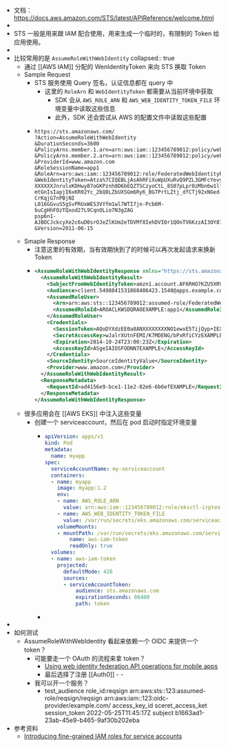 - 文档： https://docs.aws.amazon.com/STS/latest/APIReference/welcome.html
-
- STS 一般是用来跟 IAM 配合使用，用来生成一个临时的，有限制的 Token 给应用使用。
-
- 比较常用的是 `AssumeRoleWithWebIdentity`
  collapsed:: true
	- 通过 [[AWS IAM]] 分配的 WenIdentityToken 来向 STS 换取 Token
	- Sample Request
		- STS 服务使用 Query 签名，认证信息都在 query 中
			- 这里的 `RoleArn` 和 `WebIdentityToken` 都需要从当前环境中获取
				- SDK 会从 `AWS_ROLE_ARN` 和 `AWS_WEB_IDENTITY_TOKEN_FILE` 环境变量中读取这些信息
				- 此外，SDK 还会尝试从 AWS 的配置文件中读取这些配置
		- ```http
		  https://sts.amazonaws.com/
		  ?Action=AssumeRoleWithWebIdentity
		  &DurationSeconds=3600
		  &PolicyArns.member.1.arn=arn:aws:iam::123456789012:policy/webidentitydemopolicy1
		  &PolicyArns.member.2.arn=arn:aws:iam::123456789012:policy/webidentitydemopolicy2
		  &ProviderId=www.amazon.com
		  &RoleSessionName=app1
		  &RoleArn=arn:aws:iam::123456789012:role/FederatedWebIdentityRole
		  &WebIdentityToken=Atza%7CIQEBLjAsAhRFiXuWpUXuRvQ9PZL3GMFcYevydwIUFAHZwXZXX
		  XXXXXXJnrulxKDHwy87oGKPznh0D6bEQZTSCzyoCtL_8S07pLpr0zMbn6w1lfVZKNTBdDansFB
		  mtGnIsIapjI6xKR02Yc_2bQ8LZbUXSGm6Ry6_BG7PrtLZtj_dfCTj92xNGed-CrKqjG7nPBjNI
		  L016GGvuS5gSvPRUxWES3VYfm1wl7WTI7jn-Pcb6M-buCgHhFOzTQxod27L9CqnOLio7N3gZAG
		  psp6n1-AJBOCJckcyXe2c6uD0srOJeZlKUm2eTDVMf8IehDVI0r1QOnTV6KzzAI3OY87Vd_cVMQ
		  &Version=2011-06-15
		  ```
	- Smaple Response
		- 注意这里的有效期，当有效期快到了的时候可以再次发起请求来换新 Token
		- ```xml
		  <AssumeRoleWithWebIdentityResponse xmlns="https://sts.amazonaws.com/doc/2011-06-15/">
		    <AssumeRoleWithWebIdentityResult>
		      <SubjectFromWebIdentityToken>amzn1.account.AF6RHO7KZU5XRVQJGXK6HB56KR2A</SubjectFromWebIdentityToken>
		      <Audience>client.5498841531868486423.1548@apps.example.com</Audience>
		      <AssumedRoleUser>
		        <Arn>arn:aws:sts::123456789012:assumed-role/FederatedWebIdentityRole/app1</Arn>
		        <AssumedRoleId>AROACLKWSDQRAOEXAMPLE:app1</AssumedRoleId>
		      </AssumedRoleUser>
		      <Credentials>
		        <SessionToken>AQoDYXdzEE0a8ANXXXXXXXXNO1ewxE5TijQyp+IEXAMPLE</SessionToken>
		        <SecretAccessKey>wJalrXUtnFEMI/K7MDENG/bPxRfiCYzEXAMPLEKEY</SecretAccessKey>
		        <Expiration>2014-10-24T23:00:23Z</Expiration>
		        <AccessKeyId>ASgeIAIOSFODNN7EXAMPLE</AccessKeyId>
		      </Credentials>
		      <SourceIdentity>SourceIdentityValue</SourceIdentity>
		      <Provider>www.amazon.com</Provider>
		    </AssumeRoleWithWebIdentityResult>
		    <ResponseMetadata>
		      <RequestId>ad4156e9-bce1-11e2-82e6-6b6efEXAMPLE</RequestId>
		    </ResponseMetadata>
		  </AssumeRoleWithWebIdentityResponse>
		  ```
	- 很多应用会在 [[AWS EKS]] 中注入这些变量
		- 创建一个 serviceaccount，然后在 pod 启动时指定环境变量
			- ```yaml
			  apiVersion: apps/v1
			  kind: Pod
			  metadata:
			    name: myapp
			  spec:
			    serviceAccountName: my-serviceaccount
			    containers:
			    - name: myapp
			      image: myapp:1.2
			      env:
			      - name: AWS_ROLE_ARN
			        value: arn:aws:iam::123456789012:role/eksctl-irptest-addon-iamsa-default-my-serviceaccount-Role1-UCGG6NDYZ3UE
			      - name: AWS_WEB_IDENTITY_TOKEN_FILE
			        value: /var/run/secrets/eks.amazonaws.com/serviceaccount/token
			      volumeMounts:
			      - mountPath: /var/run/secrets/eks.amazonaws.com/serviceaccount
			          name: aws-iam-token
			          readOnly: true
			    volumes:
			    - name: aws-iam-token
			      projected:
			        defaultMode: 420
			        sources:
			        - serviceAccountToken:
			            audience: sts.amazonaws.com
			            expirationSeconds: 86400
			            path: token
			  ```
			-
-
- 如何测试
	- AssumeRoleWithWebIdentity 看起来依赖一个 OIDC 来提供一个 token？
		- 可能要走一个 OAuth 的流程来拿 token？
			- [Using web identity federation API operations for mobile apps](https://docs.aws.amazon.com/IAM/latest/UserGuide/id_roles_providers_oidc_manual.html)
			- 最后选择了注册 [[Auth0]] - -
		- 我可以开一个服务？
			- <AssumeRoleWithWebIdentityResponse xmlns="https://sts.amazonaws.com/doc/2011-06-15/">
			    <AssumeRoleWithWebIdentityResult>
			      <Audience>test_audience</Audience>
			      <AssumedRoleUser>
			        <AssumedRoleId>role_id:reqsign</AssumedRoleId>
			        <Arn>arn:aws:sts::123:assumed-role/reqsign/reqsign</Arn>
			      </AssumedRoleUser>
			      <Provider>arn:aws:iam::123:oidc-provider/example.com/</Provider>
			      <Credentials>
			        <AccessKeyId>access_key_id</AccessKeyId>
			        <SecretAccessKey>sceret_access_ket</SecretAccessKey>
			        <SessionToken>session_token</SessionToken>
			        <Expiration>2022-05-25T11:45:17Z</Expiration>
			      </Credentials>
			      <SubjectFromWebIdentityToken>subject</SubjectFromWebIdentityToken>
			    </AssumeRoleWithWebIdentityResult>
			    <ResponseMetadata>
			      <RequestId>b1663ad1-23ab-45e9-b465-9af30b202eba</RequestId>
			    </ResponseMetadata>
			  </AssumeRoleWithWebIdentityResponse>
- 参考资料
	- [Introducing fine-grained IAM roles for service accounts](https://aws.amazon.com/blogs/opensource/introducing-fine-grained-iam-roles-service-accounts/)